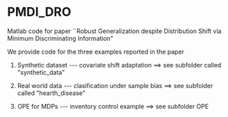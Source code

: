 # PMDI_DRO
Matlab code for paper ``Robust Generalization despite Distribution Shift via Minimum Discriminating Information"

We provide code for the three examples reported in the paper

1) Synthetic dataset --- covariate shift adaptation ==> see subfolder called "synthetic_data"

2) Real world data --- clasification under sample bias ==> see subfolder called "hearth_disease"

3) OPE for MDPs --- inventory control example ==> see subfolder OPE

